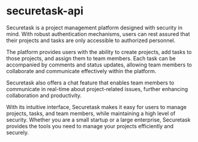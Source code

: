 # securetask-api

Securetask is a project management platform designed with security in mind. With robust authentication mechanisms, users can rest assured that their projects and tasks are only accessible to authorized personnel.

The platform provides users with the ability to create projects, add tasks to those projects, and assign them to team members. Each task can be accompanied by comments and status updates, allowing team members to collaborate and communicate effectively within the platform.

Securetask also offers a chat feature that enables team members to communicate in real-time about project-related issues, further enhancing collaboration and productivity.

With its intuitive interface, Securetask makes it easy for users to manage projects, tasks, and team members, while maintaining a high level of security. Whether you are a small startup or a large enterprise, Securetask provides the tools you need to manage your projects efficiently and securely.
